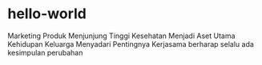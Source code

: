 # hello-world
Marketing Produk
Menjunjung Tinggi Kesehatan Menjadi Aset Utama Kehidupan Keluarga
Menyadari Pentingnya Kerjasama berharap selalu ada kesimpulan perubahan
